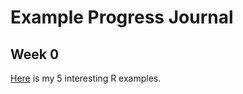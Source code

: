 # Example Progress Journal

## Week 0

[Here](files\example_homework_0.html) is my 5 interesting R examples.
